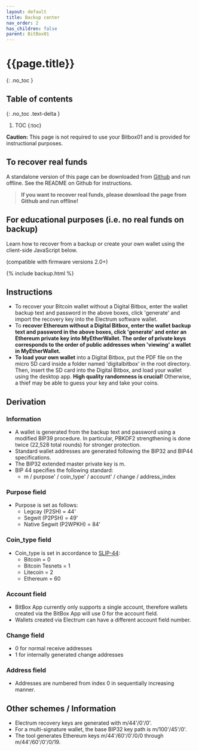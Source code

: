 ```yaml
---
layout: default
title: Backup center
nav_order: 2
has_children: false
parent: BitBox01
---
```

# {{page.title}}
{: .no_toc }

## Table of contents
{: .no_toc .text-delta }

1. TOC
{:toc}

**Caution:** This page is not required to use your Bitbox01 and is provided for instructional purposes.
## To recover real funds
A standalone version of this page can be downloaded from <a href="https://github.com/digitalbitbox/html_backup">Github</a> and run offline. See the README on Github for instructions.

> **If you want to recover real funds, please download the page from Github and run offline!**


## For educational purposes (i.e. no real funds on backup)
Learn how to recover from a backup or create your own wallet using the client-side JavaScript below.

(compatible with firmware versions 2.0+)

{% include backup.html %}

## Instructions
* To recover your Bitcoin wallet without a Digital Bitbox, enter the wallet backup text and password in the above boxes, click 'generate' and import the recovery key into the Electrum software wallet.
* To <b>recover Ethereum without a Digital Bitbox, enter the wallet backup text and password in the above boxes, click 'generate' and enter an Ethereum private key into MyEtherWallet.
The order of private keys corresponds to the order of public addresses when 'viewing' a wallet in MyEtherWallet.
* To load your own wallet</b> into a Digital Bitbox, put the PDF file
on the micro SD card inside a folder named 'digitalbitbox' in the root directory.
Then, insert the SD card into the Digital Bitbox, and load your wallet using the desktop app.
**High quality randomness is crucial!**
Otherwise, a thief may be able to guess your key and take your coins.

## Derivation
### Information
* A wallet is generated from the backup text and password using a modified BIP39 procedure.
In particular, PBKDF2 strengthening is done twice (22,528 total rounds) for stronger protection.
* Standard wallet addresses are generated following the BIP32 and BIP44 specifications.
* The BIP32 extended master private key is m.
* BIP 44 specifies the following standard:
    * m / purpose' / coin_type' / account' / change / address_index

### Purpose field
* Purpose is set as follows:
    * Legcay (P2SH) = 44'
    * Segwit (P2PSH) = 49'
    *  Native Segwit (P2WPKH) = 84'

### Coin_type field
* Coin_type is set in accordance to [SLIP-44](https://github.com/satoshilabs/slips/blob/master/slip-0044.md):
    * Bitcoin = 0
    * Bitcoin Tesnets = 1
    * Litecoin = 2
    * Ethereum = 60

### Account field
* BitBox App currently only supports a single account, therefore wallets created via the BitBox App will use 0 for the account field.
* Wallets created via Electrum can have a different account field number.

### Change field
* 0 for normal receive addresses
* 1 for internally generated change addresses

### Address field
* Addresses are numbered from index 0 in sequentially increasing manner.

## Other schemes / Information
* Electrum recovery keys are generated with m/44'/0'/0'.
* For a multi-signature wallet, the base BIP32 key path is m/100'/45'/0'.
* The tool generates Ethereum keys m/44'/60'/0'/0/0 through m/44'/60'/0'/0/19.
<!--
| master private key | purpose'  | coin' | account' | change | address |
|:-------------------|:----------|:------|:---------|:-------|:--------|
| m                  |  44'      | 0     | 0        | 0      | 0       |-->
